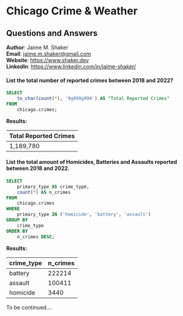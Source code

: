 # Chicago Crime & Weather
## Questions and Answers

**Author**: Jaime M. Shaker <br />
**Email**: jaime.m.shaker@gmail.com <br />
**Website**: https://www.shaker.dev <br />
**LinkedIn**: https://www.linkedin.com/in/jaime-shaker/  <br />


#### List the total number of reported crimes between 2018 and 2022?

````sql
SELECT 
	to_char(count(*), '9g999g999') AS "Total Reported Crimes"
FROM 
	chicago.crimes;
````

**Results:**

Total Reported Crimes|
---------------------|
1,189,780           |

#### List the total amount of Homicides, Batteries and Assaults reported between 2018 and 2022.

````sql
SELECT 
	primary_type AS crime_type,
	count(*) AS n_crimes
FROM 
	chicago.crimes
WHERE 
	primary_type IN ('homicide', 'battery', 'assault')
GROUP BY 
	crime_type
ORDER BY 
	n_crimes DESC;
````

**Results:**

crime_type|n_crimes|
----------|--------|
battery   |  222214|
assault   |  100411|
homicide  |    3440|

To be continued....













